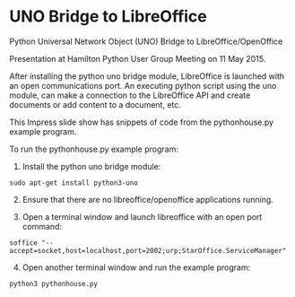 # UNO Bridge to LibreOffice

Python Universal Network Object (UNO) Bridge to LibreOffice/OpenOffice

Presentation at Hamilton Python User Group Meeting on 11 May 2015.

After installing the python uno bridge module, LibreOffice is launched with an
open communications port. An executing python script using the uno module, can
make a connection to the LibreOffice API and create documents or add content to
a document, etc. 

This Impress slide show has snippets of code from the pythonhouse.py example program.

To run the pythonhouse.py example program:

1. Install the python uno bridge module: 

```
sudo apt-get install python3-uno
```

2. Ensure that there are no libreoffice/openoffice applications running.

3. Open a terminal window and launch libreoffice with an open port command:

```
soffice "--accept=socket,host=localhost,port=2002;urp;StarOffice.ServiceManager"
```

4. Open another terminal window and run the example program:

```
python3 pythonhouse.py
```







